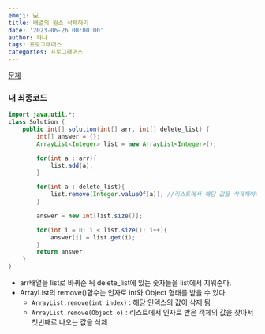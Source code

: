 ```yaml
---
emoji: 💻
title: 배열의 원소 삭제하기
date: '2023-06-26 00:00:00'
author: 화나
tags: 프로그래머스
categories: 프로그래머스
---
```


[문제](https://school.programmers.co.kr/learn/courses/30/lessons/181844)

### 내 최종코드

```java
import java.util.*;
class Solution {
    public int[] solution(int[] arr, int[] delete_list) {
        int[] answer = {};
        ArrayList<Integer> list = new ArrayList<Integer>();

        for(int a : arr){
            list.add(a);
        }

        for(int a : delete_list){
            list.remove(Integer.valueOf(a)); //리스트에서 해당 값을 삭제해야하기 때문에 index가 아닌 객체를 넣어줌
        }

        answer = new int[list.size()];

        for(int i = 0; i < list.size(); i++){
            answer[i] = list.get(i);
        }
        return answer;
    }
}
```

- arr배열을 list로 바꿔준 뒤 delete_list에 있는 숫자들을 list에서 지워준다.
- ArrayList의 remove()함수는 인자로 int와 Object 형태를 받을 수 있다.
  - `ArrayList.remove(int index)` : 해당 인덱스의 값이 삭제 됨
  - `ArrayList.remove(Object o)` : 리스트에서 인자로 받은 객체의 값을 찾아서 첫번째로 나오는 값을 삭제

```toc

```
